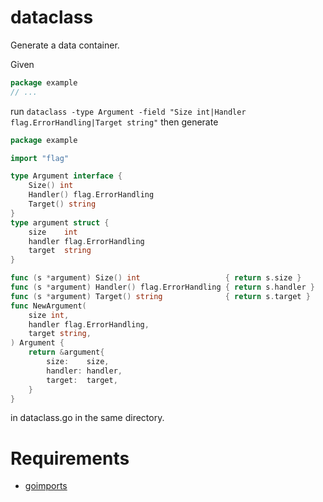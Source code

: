 # dataclass

Generate a data container.

Given

``` go
package example
// ...
```

run `dataclass -type Argument -field "Size int|Handler flag.ErrorHandling|Target string"` then generate

``` go
package example

import "flag"

type Argument interface {
	Size() int
	Handler() flag.ErrorHandling
	Target() string
}
type argument struct {
	size    int
	handler flag.ErrorHandling
	target  string
}

func (s *argument) Size() int                   { return s.size }
func (s *argument) Handler() flag.ErrorHandling { return s.handler }
func (s *argument) Target() string              { return s.target }
func NewArgument(
	size int,
	handler flag.ErrorHandling,
	target string,
) Argument {
	return &argument{
		size:    size,
		handler: handler,
		target:  target,
	}
}
```

in dataclass.go in the same directory.

# Requirements

- [goimports](https://pkg.go.dev/golang.org/x/tools/cmd/goimports)
